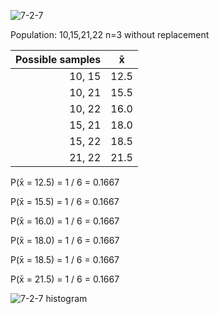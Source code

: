 
![7-2-7](https://github.com/user-attachments/assets/f8eb5aef-1cf9-483d-8ef2-68ed15f2e376)

Population: 10,15,21,22
n=3 without replacement

| Possible samples|   x̄ |
|----------------:|:----:|
| 10, 15          |12.5 |
| 10, 21          |15.5 |
| 10, 22          |16.0 |
| 15, 21          |18.0 |
| 15, 22          |18.5 |
| 21, 22          |21.5 |

P(x̄ = 12.5) = 1 / 6 = 0.1667

P(x̄ = 15.5) = 1 / 6 = 0.1667

P(x̄ = 16.0) = 1 / 6 = 0.1667

P(x̄ = 18.0) = 1 / 6 = 0.1667

P(x̄ = 18.5) = 1 / 6 = 0.1667

P(x̄ = 21.5) = 1 / 6 = 0.1667

![7-2-7 histogram](https://github.com/user-attachments/assets/39417c29-ffc9-4e10-9b80-6438d8968871)



